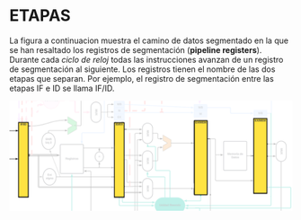 
# ETAPAS

La figura a continuacion muestra el camino de datos segmentado en la que se han resaltado
los registros de segmentación (**pipeline registers**). Durante cada *ciclo de reloj* todas las instrucciones
avanzan de un registro de segmentación al siguiente. Los registros tienen el nombre
de las dos etapas que separan. Por ejemplo, el registro de segmentación entre las etapas IF e ID se llama IF/ID.

<p align="center">
    <img src="../../img/image24.png" alt="Logo">
</p>